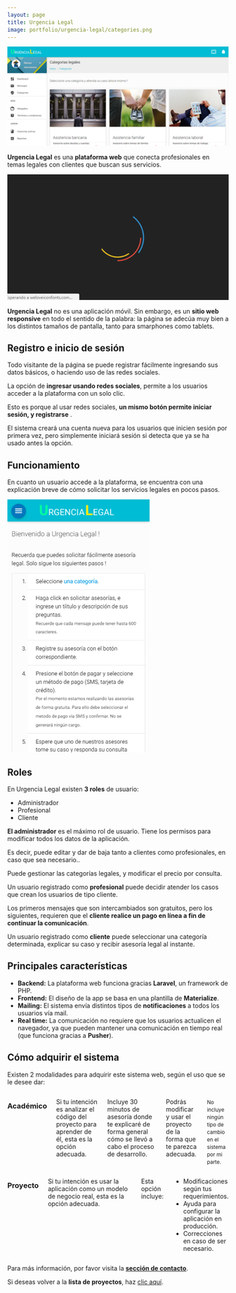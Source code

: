```yaml
---
layout: page
title: Urgencia Legal
image: portfolio/urgencia-legal/categories.png
---
```


<p class="text-center">
	<img src="/images/portfolio/urgencia-legal/categories.png" alt="Imagen grande de Urgencia Legal" title="Categorías en Urgencia Legal">
</p>

**Urgencia Legal** es una **plataforma web** que conecta profesionales en temas legales con clientes que buscan sus servicios.

<p class="text-center">
	<img src="/images/portfolio/urgencia-legal/intro.gif" alt="Gif de Urgencia Legal" title="Ingresar a Urgencia Legal">
</p>

**Urgencia Legal** no es una aplicación móvil. Sin embargo, es un **sitio web responsive** en todo el sentido de la palabra: la página se adecúa muy bien a los distintos tamaños de pantalla, tanto para smarphones como tablets.

## Registro e inicio de sesión

Todo visitante de la página se puede registrar fácilmente ingresando sus datos básicos, o haciendo uso de las redes sociales.

La opción de **ingresar usando redes sociales**, permite a los usuarios acceder a la plataforma con un solo clic. 

Esto es porque al usar redes sociales, **un mismo botón permite iniciar sesión, y registrarse** .

El sistema creará una cuenta nueva para los usuarios que inicien sesión por primera vez, pero simplemente iniciará sesión si detecta que ya se ha usado antes la opción.

## Funcionamiento

En cuanto un usuario accede a la plataforma, se encuentra con una explicación breve de cómo solicitar los servicios legales en pocos pasos.

<p class="text-center">
	<img src="/images/portfolio/urgencia-legal/home.png" alt="Imagen de la página de inicio en Urgencia Legal" title="Home de Urgencia Legal">
</p>

## Roles

En Urgencia Legal existen **3 roles** de usuario:

- Administrador
- Profesional
- Cliente

**El administrador** es el máximo rol de usuario. Tiene los permisos para modificar todos los datos de la aplicación.

Es decir, puede editar y dar de baja tanto a clientes como profesionales, en caso que sea necesario..

Puede gestionar las categorías legales, y modificar el precio por consulta.

Un usuario registrado como **profesional** puede decidir atender los casos que crean los usuarios de tipo cliente. 

Los primeros mensajes que son intercambiados son gratuitos, pero los siguientes, requieren que el **cliente realice un  pago en línea a fin de continuar la comunicación**.

Un usuario registrado como **cliente** puede seleccionar una categoría determinada, explicar su caso y recibir asesoría legal al instante.

## Principales características

- **Backend:** La plataforma web funciona gracias **Laravel**, un framework de PHP.
- **Frontend:** El diseño de la app se basa en una plantilla de **Materialize**.
- **Mailing:** El sistema envía distintos tipos de **notificaciones** a todos los usuarios vía mail.
- **Real time:** La comunicación no requiere que los usuarios actualicen el navegador, ya que pueden mantener una comunicación en tiempo real (que funciona gracias a **Pusher**).

## Cómo adquirir el sistema

Existen 2 modalidades para adquirir este sistema web, según el uso que se le desee dar:
<div class="row">
    <div class="six columns">
        <h3>Académico</h3>
        <p>Si tu intención es analizar el código del proyecto para aprender de él, esta es la opción adecuada.</p>
        <p>Incluye 30 minutos de asesoría donde te explicaré de forma general cómo se llevó a cabo el proceso de desarrollo.</p>
        <p>Podrás modificar y usar el proyecto de la forma que te parezca adecuada.</p>
        <p><small>No incluye ningún tipo de cambio en el sistema por mi parte.</small></p>
    </div>
    <div class="six columns end">
        <h3>Proyecto</h3>
        <p>Si tu intención es usar la aplicación como un modelo de negocio real, esta es la opción adecuada.</p>
        <p>Esta opción incluye:</p>
        <ul>
            <li>Modificaciones según tus requerimientos.</li>
            <li>Ayuda para configurar la aplicación en producción.</li>
            <li>Correcciones en caso de ser necesario.</li>
        </ul>
    </div>
</div>

Para más información, por favor visita la [**sección de contacto**][contact].

Si deseas volver a la **lista de proyectos**, haz [clic aquí][portfolio].

[contact]: /contacto
[portfolio]: /portafolio
